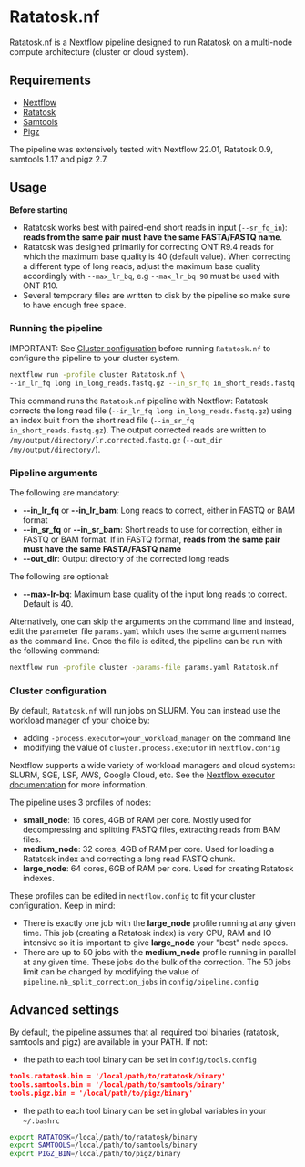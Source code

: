 # Ratatosk.nf #

Ratatosk.nf is a Nextflow pipeline designed to run Ratatosk on a multi-node compute architecture (cluster or cloud system).

## Requirements ##

* [Nextflow](https://www.nextflow.io/)
* [Ratatosk](https://github.com/DecodeGenetics/Ratatosk)
* [Samtools](http://www.htslib.org/download/)
* [Pigz](https://zlib.net/pigz/)

The pipeline was extensively tested with Nextflow 22.01, Ratatosk 0.9, samtools 1.17 and pigz 2.7.

## Usage ##

**Before starting**
- Ratatosk works best with paired-end short reads in input (`--sr_fq_in`): **reads from the same pair must have the same FASTA/FASTQ name**.
- Ratatosk was designed primarily for correcting ONT R9.4 reads for which the maximum base quality is 40 (default value). When correcting a different type of long reads, adjust the maximum base quality accordingly with `--max_lr_bq`, e.g `--max_lr_bq 90` must be used with ONT R10.
- Several temporary files are written to disk by the pipeline so make sure to have enough free space.

### Running the pipeline ###

IMPORTANT: See [Cluster configuration](#cluster-configuration) before running `Ratatosk.nf` to configure the pipeline to your cluster system.

```bash
nextflow run -profile cluster Ratatosk.nf \
--in_lr_fq long in_long_reads.fastq.gz --in_sr_fq in_short_reads.fastq.gz --out_dir /my/output/directory/
```
This command runs the `Ratatosk.nf` pipeline with Nextflow: Ratatosk corrects the long read file (`--in_lr_fq long in_long_reads.fastq.gz`) using an index built from the short read file (`--in_sr_fq in_short_reads.fastq.gz`). The output corrected reads are written to `/my/output/directory/lr.corrected.fastq.gz` (`--out_dir /my/output/directory/`).

### Pipeline arguments
The following are mandatory:
- **--in_lr_fq** or **--in_lr_bam**: Long reads to correct, either in FASTQ or BAM format
- **--in_sr_fq** or **--in_sr_bam**: Short reads to use for correction, either in FASTQ or BAM format. If in FASTQ format, **reads from the same pair must have the same FASTA/FASTQ name**
- **--out_dir**: Output directory of the corrected long reads

The following are optional:
- **--max-lr-bq**: Maximum base quality of the input long reads to correct. Default is 40.

Alternatively, one can skip the arguments on the command line and instead, edit the parameter file `params.yaml` which uses the same argument names as the command line. Once the file is edited, the pipeline can be run with the following command:
```bash
nextflow run -profile cluster -params-file params.yaml Ratatosk.nf
```

### Cluster configuration

By default, `Ratatosk.nf` will run jobs on SLURM. You can instead use the workload manager of your choice by:
- adding `-process.executor=your_workload_manager` on the command line
- modifying the value of `cluster.process.executor` in `nextflow.config`

Nextflow supports a wide variety of workload managers and cloud systems: SLURM, SGE, LSF, AWS, Google Cloud, etc. See the [Nextflow executor documentation](https://www.nextflow.io/docs/latest/executor.html) for more information.

The pipeline uses 3 profiles of nodes:
- **small_node**: 16 cores, 4GB of RAM per core. Mostly used for decompressing and splitting FASTQ files, extracting reads from BAM files.
- **medium_node**: 32 cores, 4GB of RAM per core. Used for loading a Ratatosk index and correcting a long read FASTQ chunk.
- **large_node**: 64 cores, 6GB of RAM per core. Used for creating Ratatosk indexes.

These profiles can be edited in `nextflow.config` to fit your cluster configuration. Keep in mind:
- There is exactly one job with the **large_node** profile running at any given time. This job (creating a Ratatosk index) is very CPU, RAM and IO intensive so it is important to give **large_node** your "best" node specs.
- There are up to 50 jobs with the **medium_node** profile running in parallel at any given time. These jobs do the bulk of the correction. The 50 jobs limit can be changed by modifying the value of `pipeline.nb_split_correction_jobs` in `config/pipeline.config`

## Advanced settings

By default, the pipeline assumes that all required tool binaries (ratatosk, samtools and pigz) are available in your PATH. If not:
- the path to each tool binary can be set in `config/tools.config`
```json
tools.ratatosk.bin = '/local/path/to/ratatosk/binary'
tools.samtools.bin = '/local/path/to/samtools/binary'
tools.pigz.bin = '/local/path/to/pigz/binary'
```
- the path to each tool binary can be set in global variables in your `~/.bashrc`
```bash
export RATATOSK=/local/path/to/ratatosk/binary
export SAMTOOLS=/local/path/to/samtools/binary
export PIGZ_BIN=/local/path/to/pigz/binary
```






